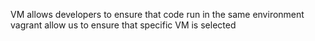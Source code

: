 VM allows developers to ensure that code run in the same environment
vagrant allow us to ensure that specific VM is selected
